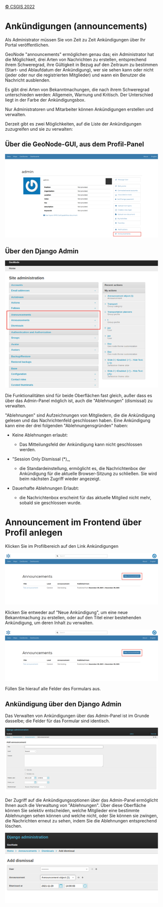 <!-- the Menu -->
<link rel="stylesheet" media="all" href="../styles.css" />
<div id="logo"><a href="https://csgis.de">© CSGIS 2022</a></div>
<div id="menu"></div>
<div id="jumpMenu"></div>
<script src="../menu.js"></script>
<script src="../jumpmenu.js"></script>
<!-- the Menu -->


# Ankündigungen (announcements)

Als Administrator müssen Sie von Zeit zu Zeit Ankündigungen über Ihr Portal veröffentlichen.

GeoNode "announcements" ermöglichen genau das; ein Administrator hat die Möglichkeit, drei Arten von Nachrichten zu erstellen, entsprechend ihrem Schweregrad, ihre Gültigkeit in Bezug auf den Zeitraum zu bestimmen (Start- und Ablaufdatum der Ankündigung), wer sie sehen kann oder nicht (jeder oder nur die registrierten Mitglieder) und wann ein Benutzer die Nachricht ausblenden.

Es gibt drei Arten von Bekanntmachungen, die nach ihrem Schweregrad unterschieden werden: Allgemein, Warnung und Kritisch. Der Unterschied liegt in der Farbe der Ankündigungsbox.

Nur Administratoren und Mitarbeiter können Ankündigungen erstellen und verwalten.

Derzeit gibt es zwei Möglichkeiten, auf die Liste der Ankündigungen zuzugreifen und sie zu verwalten:

## Über die GeoNode-GUI, aus dem Profil-Panel

![Ankündigungen im Frontend verwalten](images/admin-announcments-005.png)

## Über den Django Admin

![Ankündigungen im Django Admin verwalten](images/admin-announcments-006.png)


Die Funktionalitäten sind für beide Oberflächen fast gleich, außer dass es über das Admin-Panel möglich ist, auch die "Ablehnungen" (dismissal) zu verwalten.

"Ablehnungen" sind Aufzeichnungen von Mitgliedern, die die Ankündigung gelesen und das Nachrichtenfeld geschlossen haben. Eine Ankündigung kann eine der drei folgenden "Ablehnungensgründen" haben:

- Keine Ablehnungen erlaubt: 
  - Das Mitteilungsfeld der Ankündigung kann nicht geschlossen werden.

- "Session Only Dismissal (*)_,
  - die Standardeinstellung, ermöglicht es, die Nachrichtenbox der Ankündigung für die aktuelle Browser-Sitzung zu schließen. Sie wird beim nächsten Zugriff wieder angezeigt.

- Dauerhafte Ablehnungen Erlaubt:   
  - die Nachrichtenbox erscheint für das aktuelle Mitglied nicht mehr, sobald sie geschlossen wurde.

# Announcement im Frontend über Profil anlegen

Klicken Sie im Profilbereich auf den Link Ankündigungen


![Announcement im Frontend](images/admin-announcments-007.png)


Klicken Sie entweder auf "Neue Ankündigung", um eine neue Bekanntmachung zu erstellen, oder auf den Titel einer bestehenden Ankündigung, um deren Inhalt zu verwalten.

![Ankündigung anlegen](images/admin-announcments-007.png)

Füllen Sie hierauf alle Felder des Formulars aus.

## Ankündigung über den Django Admin

Das Verwalten von Ankündigungen über das Admin-Panel ist im Grunde dasselbe; die Felder für das Formular sind identisch.

![Ankndigung im Django Admin](images/admin-announcments-009.png)

Der Zugriff auf die Ankündigungsoptionen über das Admin-Panel ermöglicht Ihnen auch die Verwaltung von "Ablehnungen". Über diese Oberfläche können Sie selektiv entscheiden, welche Mitglieder eine bestimmte Ablehnungen sehen können und welche nicht, oder Sie können sie zwingen, die Nachrichten erneut zu sehen, indem Sie die Ablehnungen entsprechend löschen.

![Django Ablehnungen verwalten](images/admin-announcments-010.png)